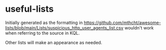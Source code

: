 # useful-lists

Initially generated as the formatting in https://github.com/mthcht/awesome-lists/blob/main/Lists/suspicious_http_user_agents_list.csv wouldn't work when referring to the source in KQL.

Other lists will make an appearance as needed.
